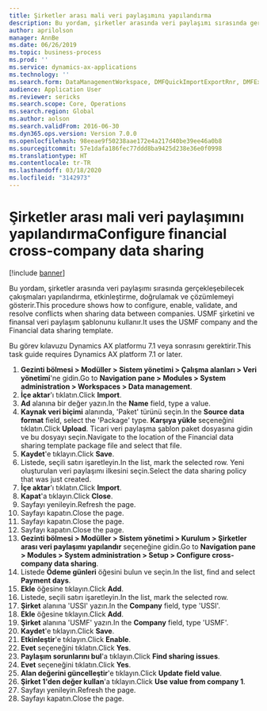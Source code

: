 ```yaml
---
title: Şirketler arası mali veri paylaşımını yapılandırma
description: Bu yordam, şirketler arasında veri paylaşımı sırasında gerçekleşebilecek çakışmaları yapılandırma, etkinleştirme, doğrulamak ve çözümlemeyi gösterir.
author: aprilolson
manager: AnnBe
ms.date: 06/26/2019
ms.topic: business-process
ms.prod: ''
ms.service: dynamics-ax-applications
ms.technology: ''
ms.search.form: DataManagementWorkspace, DMFQuickImportExportRnr, DMFExecutionHistoryWorkspace, DMFExecutionHistorySummary, DMFExecutionHistoryEntities,  SysDataSharingConfiguration, SysDataSharingDiscrepencies
audience: Application User
ms.reviewer: sericks
ms.search.scope: Core, Operations
ms.search.region: Global
ms.author: aolson
ms.search.validFrom: 2016-06-30
ms.dyn365.ops.version: Version 7.0.0
ms.openlocfilehash: 98eeae9f50238aae172e4a217d40be39ee46a0b8
ms.sourcegitcommit: 57e1dafa186fec77ddd8ba9425d238e36e0f0998
ms.translationtype: HT
ms.contentlocale: tr-TR
ms.lasthandoff: 03/18/2020
ms.locfileid: "3142973"
---
```

# <a name="configure-financial-cross-company-data-sharing"></a><span data-ttu-id="e7e21-103">Şirketler arası mali veri paylaşımını yapılandırma</span><span class="sxs-lookup"><span data-stu-id="e7e21-103">Configure financial cross-company data sharing</span></span>

[!include [banner](../../includes/banner.md)]

<span data-ttu-id="e7e21-104">Bu yordam, şirketler arasında veri paylaşımı sırasında gerçekleşebilecek çakışmaları yapılandırma, etkinleştirme, doğrulamak ve çözümlemeyi gösterir.</span><span class="sxs-lookup"><span data-stu-id="e7e21-104">This procedure shows how to configure, enable, validate, and resolve conflicts when sharing data between companies.</span></span> <span data-ttu-id="e7e21-105">USMF şirketini ve finansal veri paylaşım şablonunu kullanır.</span><span class="sxs-lookup"><span data-stu-id="e7e21-105">It uses the USMF company and the Financial data sharing template.</span></span>

<span data-ttu-id="e7e21-106">Bu görev kılavuzu Dynamics AX platformu 7.1 veya sonrasını gerektirir.</span><span class="sxs-lookup"><span data-stu-id="e7e21-106">This task guide requires Dynamics AX platform 7.1 or later.</span></span>

1. <span data-ttu-id="e7e21-107">**Gezinti bölmesi > Modüller > Sistem yönetimi > Çalışma alanları > Veri yönetimi**'ne gidin.</span><span class="sxs-lookup"><span data-stu-id="e7e21-107">Go to **Navigation pane > Modules > System administration > Workspaces > Data management**.</span></span>
2. <span data-ttu-id="e7e21-108">**İçe aktar**'ı tıklatın.</span><span class="sxs-lookup"><span data-stu-id="e7e21-108">Click **Import**.</span></span>
3. <span data-ttu-id="e7e21-109">**Ad** alanına bir değer yazın.</span><span class="sxs-lookup"><span data-stu-id="e7e21-109">In the **Name** field, type a value.</span></span>
4. <span data-ttu-id="e7e21-110">**Kaynak veri biçimi** alanında, 'Paket' türünü seçin.</span><span class="sxs-lookup"><span data-stu-id="e7e21-110">In the **Source data format** field, select the 'Package' type.</span></span> <span data-ttu-id="e7e21-111">**Karşıya yükle** seçeneğini tıklatın.</span><span class="sxs-lookup"><span data-stu-id="e7e21-111">Click **Upload**.</span></span> <span data-ttu-id="e7e21-112">Ticari veri paylaşma şablon paket dosyasına gidin ve bu dosyayı seçin.</span><span class="sxs-lookup"><span data-stu-id="e7e21-112">Navigate to the location of the Financial data sharing template package file and select that file.</span></span>
5. <span data-ttu-id="e7e21-113">**Kaydet**'e tıklayın.</span><span class="sxs-lookup"><span data-stu-id="e7e21-113">Click **Save**.</span></span>
6. <span data-ttu-id="e7e21-114">Listede, seçili satırı işaretleyin.</span><span class="sxs-lookup"><span data-stu-id="e7e21-114">In the list, mark the selected row.</span></span> <span data-ttu-id="e7e21-115">Yeni oluşturulan veri paylaşımı ilkesini seçin.</span><span class="sxs-lookup"><span data-stu-id="e7e21-115">Select the data sharing policy that was just created.</span></span>  
7. <span data-ttu-id="e7e21-116">**İçe aktar**'ı tıklatın.</span><span class="sxs-lookup"><span data-stu-id="e7e21-116">Click **Import**.</span></span>
8. <span data-ttu-id="e7e21-117">**Kapat**'a tıklayın.</span><span class="sxs-lookup"><span data-stu-id="e7e21-117">Click **Close**.</span></span>
9. <span data-ttu-id="e7e21-118">Sayfayı yenileyin.</span><span class="sxs-lookup"><span data-stu-id="e7e21-118">Refresh the page.</span></span>
10. <span data-ttu-id="e7e21-119">Sayfayı kapatın.</span><span class="sxs-lookup"><span data-stu-id="e7e21-119">Close the page.</span></span>
11. <span data-ttu-id="e7e21-120">Sayfayı kapatın.</span><span class="sxs-lookup"><span data-stu-id="e7e21-120">Close the page.</span></span>
12. <span data-ttu-id="e7e21-121">Sayfayı kapatın.</span><span class="sxs-lookup"><span data-stu-id="e7e21-121">Close the page.</span></span>
13. <span data-ttu-id="e7e21-122">**Gezinti bölmesi > Modüller > Sistem yönetimi > Kurulum > Şirketler arası veri paylaşımı yapılandır** seçeneğine gidin.</span><span class="sxs-lookup"><span data-stu-id="e7e21-122">Go to **Navigation pane > Modules > System administration > Setup > Configure cross-company data sharing**.</span></span>
14. <span data-ttu-id="e7e21-123">Listede **Ödeme günleri** öğesini bulun ve seçin.</span><span class="sxs-lookup"><span data-stu-id="e7e21-123">In the list, find and select **Payment days**.</span></span>
15. <span data-ttu-id="e7e21-124">**Ekle** öğesine tıklayın.</span><span class="sxs-lookup"><span data-stu-id="e7e21-124">Click **Add**.</span></span>
16. <span data-ttu-id="e7e21-125">Listede, seçili satırı işaretleyin.</span><span class="sxs-lookup"><span data-stu-id="e7e21-125">In the list, mark the selected row.</span></span>
17. <span data-ttu-id="e7e21-126">**Şirket** alanına 'USSI' yazın.</span><span class="sxs-lookup"><span data-stu-id="e7e21-126">In the **Company** field, type 'USSI'.</span></span>
18. <span data-ttu-id="e7e21-127">**Ekle** öğesine tıklayın.</span><span class="sxs-lookup"><span data-stu-id="e7e21-127">Click **Add**.</span></span>
19. <span data-ttu-id="e7e21-128">**Şirket** alanına 'USMF' yazın.</span><span class="sxs-lookup"><span data-stu-id="e7e21-128">In the **Company** field, type 'USMF'.</span></span>
20. <span data-ttu-id="e7e21-129">**Kaydet**'e tıklayın.</span><span class="sxs-lookup"><span data-stu-id="e7e21-129">Click **Save**.</span></span>
21. <span data-ttu-id="e7e21-130">**Etkinleştir**'e tıklayın.</span><span class="sxs-lookup"><span data-stu-id="e7e21-130">Click **Enable**.</span></span>
22. <span data-ttu-id="e7e21-131">**Evet** seçeneğini tıklatın.</span><span class="sxs-lookup"><span data-stu-id="e7e21-131">Click **Yes**.</span></span>
23. <span data-ttu-id="e7e21-132">**Paylaşım sorunlarını bul**'a tıklayın.</span><span class="sxs-lookup"><span data-stu-id="e7e21-132">Click **Find sharing issues**.</span></span>
24. <span data-ttu-id="e7e21-133">**Evet** seçeneğini tıklatın.</span><span class="sxs-lookup"><span data-stu-id="e7e21-133">Click **Yes**.</span></span>
25. <span data-ttu-id="e7e21-134">**Alan değerini güncelleştir**'e tıklayın.</span><span class="sxs-lookup"><span data-stu-id="e7e21-134">Click **Update field value**.</span></span>
26. <span data-ttu-id="e7e21-135">**Şirket 1'den değer kullan**'a tıklayın.</span><span class="sxs-lookup"><span data-stu-id="e7e21-135">Click **Use value from company 1**.</span></span>
27. <span data-ttu-id="e7e21-136">Sayfayı yenileyin.</span><span class="sxs-lookup"><span data-stu-id="e7e21-136">Refresh the page.</span></span>
28. <span data-ttu-id="e7e21-137">Sayfayı kapatın.</span><span class="sxs-lookup"><span data-stu-id="e7e21-137">Close the page.</span></span>

